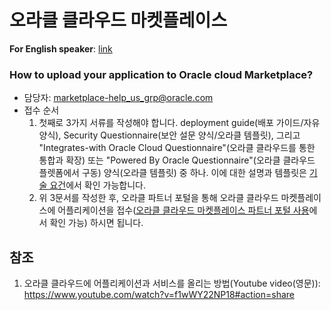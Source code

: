 # 오라클 클라우드 마켓플레이스

**For English speaker**: [link](https://github.com/joungminko/oracle-cloud-marketplace/blob/master/README.md)

### How to upload your application to Oracle cloud Marketplace?

  - 담당자: marketplace-help_us_grp@oracle.com
  - 접수 순서
    1. 첫째로 3가지 서류를 작성해야 합니다. deployment guide(배포 가이드/자유양식), Security Questionnaire(보안 설문 양식/오라클 템플릿), 그리고 "Integrates-with Oracle Cloud Questionnaire"(오라클 클라우드를 통한 통합과 확장) 또는 "Powered By Oracle Questionnaire"(오라클 클라우드 플렛폼에서 구동) 양식(오라클 템플릿) 중 하나.  이에 대한 설명과 템플릿은 [기술 요건](https://github.com/joungminko/oracle-cloud-marketplace/blob/master/technical-requirement-kor.md)에서 확인 가능합니다.
    2. 위 3문서를 작성한 후, 오라클 파트너 포털을 통해 오라클 클라우드 마켓플레이스에 어플리케이션을 접수([오라클 클라우드 마켓플레이스 파트너 포털 사용](https://github.com/joungminko/oracle-cloud-marketplace/blob/master/publisher-application-kor.md)에서 확인 가능) 하시면 됩니다.


## 참조
1. 오라클 클라우드에 어플리케이션과 서비스를 올리는 방법(Youtube video(영문)): https://www.youtube.com/watch?v=f1wWY22NP18#action=share
